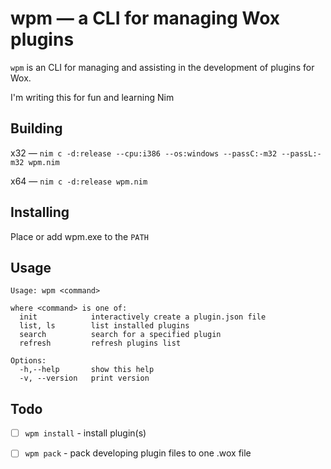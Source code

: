 # wpm — a CLI for managing Wox plugins

`wpm` is an CLI for managing and assisting in the development of plugins for Wox.

I'm writing this for fun and learning Nim

## Building

x32 — `nim c -d:release --cpu:i386 --os:windows --passC:-m32 --passL:-m32 wpm.nim`

x64 — `nim c -d:release wpm.nim`

## Installing

Place or add wpm.exe to the `PATH`

## Usage

```
Usage: wpm <command>

where <command> is one of:
  init            interactively create a plugin.json file
  list, ls        list installed plugins
  search          search for a specified plugin
  refresh         refresh plugins list

Options:
  -h,--help       show this help
  -v, --version   print version

```

## Todo

- [ ] `wpm install` - install plugin(s)
- [ ] `wpm pack` - pack developing plugin files to one .wox file
 
